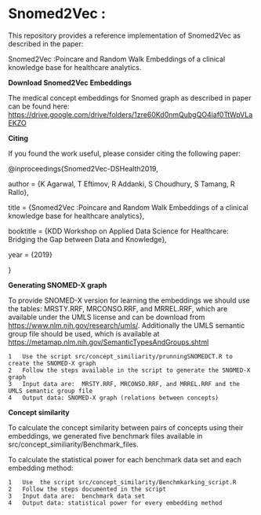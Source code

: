 # Snomed2Vec : 

This repository provides a reference implementation of Snomed2Vec as described in the paper:

Snomed2Vec :Poincare and Random Walk Embeddings of a clinical knowledge base for healthcare analytics.

**Download Snomed2Vec Embeddings**

The medical concept embeddings for Snomed graph as described in paper can be found here:
https://drive.google.com/drive/folders/1zre60Kd0nmQubgQO4iaf0TtWpVLaEKZO


**Citing**

If you found the work useful, please consider citing the following paper:

 
@inproceedings{Snomed2Vec-DSHealth2019,

author = {K Agarwal, T Eftimov, R Addanki, S Choudhury, S Tamang, R Rallo},

title = {Snomed2Vec :Poincare and Random Walk Embeddings of a clinical knowledge base for healthcare analytics},

booktitle = {KDD Workshop on Applied Data Science for Healthcare: Bridging the Gap between Data and Knowledge},

year = {2019}

}

**Generating SNOMED-X graph**
	
To provide SNOMED-X version for learning the embeddings we should use the tables: MRSTY.RRF, MRCONSO.RRF, and MRREL.RRF, which are available under the UMLS license and can be download from https://www.nlm.nih.gov/research/umls/.
Additionally the UMLS semantic group file should be used, which is available at https://metamap.nlm.nih.gov/SemanticTypesAndGroups.shtml


	1	Use the script src/concept_similiarity/prunningSNOMEDCT.R to create the SNOMED-X graph
	2	Follow the steps available in the script to generate the SNOMED-X graph
	3	Input data are:  MRSTY.RRF, MRCONSO.RRF, and MRREL.RRF and the UMLS semantic group file
	4	Output data: SNOMED-X graph (relations between concepts)


**Concept similarity**
	
To calculate the concept similarity  between pairs of concepts using their embeddings, we generated five benchmark files available in src/concept_similiarity/Benchmark_files.
	
To calculate the statistical power for each benchmark data set and each embedding method:

	1	Use  the script src/concept_similarity/Benchmkarking_script.R
	2	Follow the steps documented in the script
	3	Input data are:  benchmark data set
	4	Output data: statistical power for every embedding method

